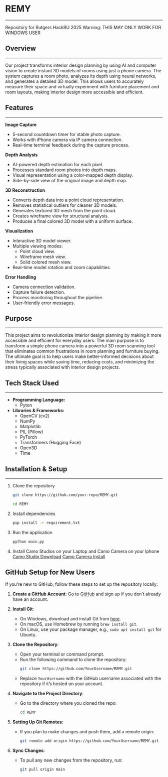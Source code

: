 # REMY
***
Repository for Rutgers HackRU 2025
Warning: THIS MAY ONLY WORK FOR WINDOWS USER

## Overview
***
Our project transforms interior design planning by using AI and computer vision to create instant 3D models of rooms using just a phone camera. The system captures a room photo, analyzes its depth using neural networks, and generates a detailed 3D model. This allows users to accurately measure their space and virtually experiment with furniture placement and room layouts, making interior design more accessible and efficient.

## Features
***
**Image Capture**
- 5-second countdown timer for stable photo capture.
- Works with iPhone camera via IP camera connection.
- Real-time terminal feedback during the capture process.
  
**Depth Analysis**
- AI-powered depth estimation for each pixel.
- Processes standard room photos into depth maps.
- Visual representation using a color-mapped depth display.
- Side-by-side view of the original image and depth map.

**3D Reconstruction**
- Converts depth data into a point cloud representation.
- Removes statistical outliers for cleaner 3D models.
- Generates textured 3D mesh from the point cloud.
- Creates wireframe view for structural analysis.
- Produces a final colored 3D model with a uniform surface.

**Visualization**
- Interactive 3D model viewer.
- Multiple viewing modes:
  - Point cloud view.
  - Wireframe mesh view.
  - Solid colored mesh view.
- Real-time model rotation and zoom capabilities.

**Error Handling**
- Camera connection validation.
- Capture failure detection.
- Process monitoring throughout the pipeline.
- User-friendly error messages.

## Purpose
***
This project aims to revolutionize interior design planning by making it more accessible and efficient for everyday users. The main purpose is to transform a simple phone camera into a powerful 3D room scanning tool that eliminates common frustrations in room planning and furniture buying. The ultimate goal is to help users make better-informed decisions about their living spaces while saving time, reducing costs, and minimizing the stress typically associated with interior design projects.

## Tech Stack Used
***
- **Programming Language:**
  - Pyton
- **Libraries & Frameworks:**
  - OpenCV (cv2)
  - NumPy
  - Matplotlib
  - PIL (Pillow)
  - PyTorch
  - Transformers (Hugging Face)
  - Open3D
  - Time
## Installation & Setup
***
1. Clone the repository
   ```bash
   git clone https://github.com/your-repo/REMY.git
   ```
   ```bash
   cd REMY
   ```
2. Install dependencies
   ```bash
   pip install -r requirement.txt
   ```
4. Run the application
   ```bash
   python main.py
   ```
5. Install Camo Studios on your Laptop and Camo Camera on your Iphone
[Camo Studio Download](https://reincubate.com/camo/downloads/)
[Camo Camera Install](https://play.google.com/store/apps/details?id=com.reincubate.camo&hl=en_US)

## GitHub Setup for New Users

If you’re new to GitHub, follow these steps to set up the repository locally:

1. **Create a GitHub Account**: Go to [GitHub](https://github.com/) and sign up if you don’t already have an account.

2. **Install Git**: 
   - On Windows, download and install Git from [here](https://git-scm.com/download/win).
   - On macOS, use Homebrew by running `brew install git`.
   - On Linux, use your package manager, e.g., `sudo apt install git` for Ubuntu.

3. **Clone the Repository**:
   - Open your terminal or command prompt.
   - Run the following command to clone the repository:
     ```bash
     git clone https://github.com/YourUsername/REMY.git
     ```
   - Replace `YourUsername` with the GitHub username associated with the repository if it’s hosted on your account.

4. **Navigate to the Project Directory**:
   - Go to the directory where you cloned the repo:
     ```bash
     cd REMY
     ```

5. **Setting Up Git Remotes**:
   - If you plan to make changes and push them, add a remote origin:
     ```bash
     git remote add origin https://github.com/YourUsername/REMY.git
     ```

6. **Sync Changes**:
   - To pull any new changes from the repository, run:
     ```bash
     git pull origin main
     ```

